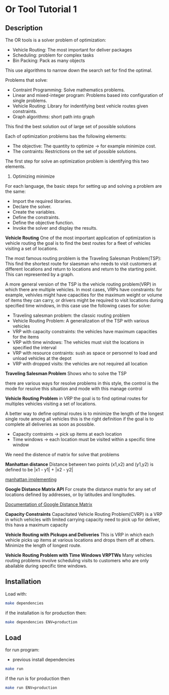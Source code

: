 # Or Tool Tutorial 1

## Description
The OR tools is a solver problem of optimization:

- Vehicle Routing: The most important for deliver packages
- Scheduling: problem for complex tasks
- Bin Packing: Pack as many objects

This use algorithms to narrow down the search set for find the optimal.

Problems that solve:

- Contraint Programming: Solve mathematics problems.
- Linear and mixed-integer program: Problems based into configuration of single problems.
- Vehicle Routing: Library for indentifying best vehicle routes given constraints.
- Graph algorithms: short path into graph

This find the best solution out of large set of possible solutions

Each of optimization problems bas the following elements:
- The objective: The quantity to optimize -> for example minimize cost.
- The contraints: Restrictions on the set of possible solutions.

The first step for solve an optimization problem is identifying this two elements.

1. Optimizing minimize

For each language, the basic steps for setting up and solving a problem are the same:
- Import the required libraries.
- Declare the solver.
- Create the variables.
- Define the constraints.
- Define the objective function.
- Invoke the solver and display the results.


**Vehicle Routing**
One of the  most important application of optimization is vehicle routing the goal is to find the best routes for a fleet of vehicles visiting a set of locations.

The most famous routing problem is the Traveling Salesman Problem(TSP): This find the shortest route for slaesman who needs to visit customers at different locations and return to locations and return to the starting point. This can represented by a graph.

A more general version of the TSP is the vehicle routing problem(VRP) in which there are multiple vehicles. In most cases, VRPs have constraints: for example, vehivles might have capacities for the maximum weight or volume of items they can carry, or drivers might be required to visit locations during specified time windows, in this case use the following cases for solve:
- Traveling salesman problem: the classic routing problem
- Vehicle Routing Problem: A generalization of the TSP with various vehicles
- VRP with capacity constraints: the vehicles have maximum capacities for the items
- VRP with time windows: The vehicles must visit the locations in specified the interval
- VRP with resource contraints: sush as space or personnel to load and unload vehicles at the depot
- VRP with dropped visits: the vehicles are not required all location

**Traveling Salesman Problem**
Shows who to solve the TSP

there are various ways for resolve problems in this style, the control is the mode for resolve this situation and mode with this manage control

**Vehicle Routing Problem**
in VRP the goal is to find optimal routes for multiples vehicles visiting a set of locations.

A better way to define optimal routes is to minimize the length of the longest single route among all vehicles this is the right definition if the goal is to complete all deliveries as soon as possible.

- Capacity contraints -> pick up items at each location
- Time windows -> each location must be visited within a specific time window

We need the distence of matrix for solve that problems

**Manhattan distance**
Distance between two points (x1,x2) and (y1,y2) is defined to be |x1 - y1| + |x2 - y2|

[manhattan implementing](https://gist.github.com/vmgabriel/2cd48fe2b560a35e290a393d23abdd80 "manhattan implementing")

**Google Distance Matrix API**
For create the distance matrix for any set of locations defined by addresses, or by latitudes and longitudes.

[Documentation of Google Distance Matrix](https://developers.google.com/maps/gmp-get-started#create-billing-account "Configuration of Google Distance Matrix API")


**Capacity Constraints**
Capacitated Vehicle Routing Problem(CVRP) is a VRP in which vehicles with limited carrying capacity need to pick up for deliver, this hava a maximum capacity

**Vehicle Routing with Pickups and Deliveries**
This is VRP in which each vehicle picks up items at various locations and drops them off at others.
Minimize  the length of longest route.

**Vehicle Routing Problem with Time Windows VRPTWs**
Many vehicles routing problems involve scheduling visits to customers who are only abailable during specific time windows.


## Installation
Load with:
```bash
make dependencies
```

if the installation is for production then:
```bash
make dependencies ENV=production
```

## Load
for run program:
- previous install dependencies

```bash
make run
```

if the run is for production then
```bash
make run ENV=production
```
